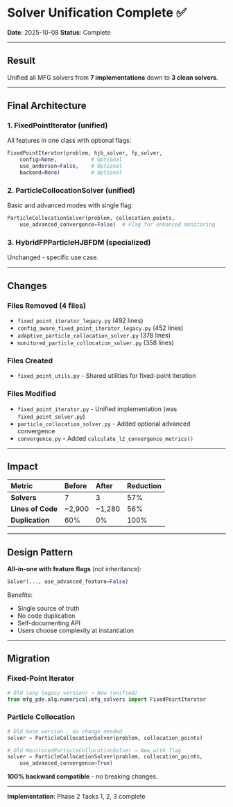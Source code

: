 # Solver Unification Complete ✅

**Date**: 2025-10-08
**Status**: Complete

---

## Result

Unified all MFG solvers from **7 implementations** down to **3 clean solvers**.

---

## Final Architecture

### 1. FixedPointIterator (unified)
All features in one class with optional flags:
```python
FixedPointIterator(problem, hjb_solver, fp_solver,
    config=None,           # Optional
    use_anderson=False,    # Optional
    backend=None)          # Optional
```

### 2. ParticleCollocationSolver (unified)
Basic and advanced modes with single flag:
```python
ParticleCollocationSolver(problem, collocation_points,
    use_advanced_convergence=False)  # Flag for enhanced monitoring
```

### 3. HybridFPParticleHJBFDM (specialized)
Unchanged - specific use case.

---

## Changes

### Files Removed (4 files)
- `fixed_point_iterator_legacy.py` (492 lines)
- `config_aware_fixed_point_iterator_legacy.py` (452 lines)
- `adaptive_particle_collocation_solver.py` (378 lines)
- `monitored_particle_collocation_solver.py` (358 lines)

### Files Created
- `fixed_point_utils.py` - Shared utilities for fixed-point iteration

### Files Modified
- `fixed_point_iterator.py` - Unified implementation (was `fixed_point_solver.py`)
- `particle_collocation_solver.py` - Added optional advanced convergence
- `convergence.py` - Added `calculate_l2_convergence_metrics()`

---

## Impact

| Metric | Before | After | Reduction |
|:-------|:-------|:------|:----------|
| **Solvers** | 7 | 3 | 57% |
| **Lines of Code** | ~2,900 | ~1,280 | 56% |
| **Duplication** | 60% | 0% | 100% |

---

## Design Pattern

**All-in-one with feature flags** (not inheritance):
```python
Solver(..., use_advanced_feature=False)
```

Benefits:
- Single source of truth
- No code duplication
- Self-documenting API
- Users choose complexity at instantiation

---

## Migration

### Fixed-Point Iterator
```python
# Old (any legacy version) → New (unified)
from mfg_pde.alg.numerical.mfg_solvers import FixedPointIterator
```

### Particle Collocation
```python
# Old base version - no change needed
solver = ParticleCollocationSolver(problem, collocation_points)

# Old MonitoredParticleCollocationSolver → New with flag
solver = ParticleCollocationSolver(problem, collocation_points,
    use_advanced_convergence=True)
```

**100% backward compatible** - no breaking changes.

---

**Implementation**: Phase 2 Tasks 1, 2, 3 complete
